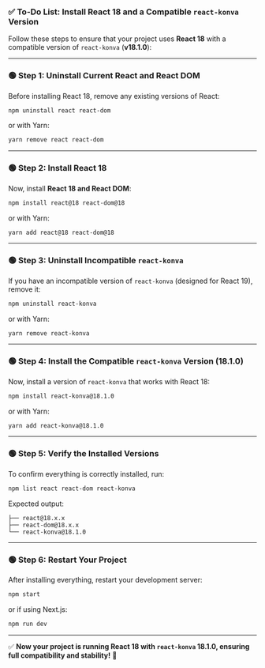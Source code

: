 ### ✅ **To-Do List: Install React 18 and a Compatible `react-konva` Version**  

Follow these steps to ensure that your project uses **React 18** with a compatible version of `react-konva` (**v18.1.0**):

---

### **🟢 Step 1: Uninstall Current React and React DOM**
Before installing React 18, remove any existing versions of React:
```sh
npm uninstall react react-dom
```
or with Yarn:
```sh
yarn remove react react-dom
```

---

### **🟢 Step 2: Install React 18**
Now, install **React 18 and React DOM**:
```sh
npm install react@18 react-dom@18
```
or with Yarn:
```sh
yarn add react@18 react-dom@18
```

---

### **🟢 Step 3: Uninstall Incompatible `react-konva`**
If you have an incompatible version of `react-konva` (designed for React 19), remove it:
```sh
npm uninstall react-konva
```
or with Yarn:
```sh
yarn remove react-konva
```

---

### **🟢 Step 4: Install the Compatible `react-konva` Version (18.1.0)**
Now, install a version of `react-konva` that works with React 18:
```sh
npm install react-konva@18.1.0
```
or with Yarn:
```sh
yarn add react-konva@18.1.0
```

---

### **🟢 Step 5: Verify the Installed Versions**
To confirm everything is correctly installed, run:
```sh
npm list react react-dom react-konva
```
Expected output:
```
├── react@18.x.x
├── react-dom@18.x.x
└── react-konva@18.1.0
```

---

### **🟢 Step 6: Restart Your Project**
After installing everything, restart your development server:
```sh
npm start
```
or if using Next.js:
```sh
npm run dev
```

---

✅ **Now your project is running React 18 with `react-konva` 18.1.0, ensuring full compatibility and stability!** 🚀